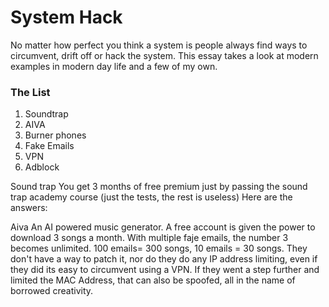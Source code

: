 # System Hack

No matter how perfect you think a system is people always find ways to circumvent, drift off or hack the system. This essay takes a look at modern examples in modern day life and a few of my own.

### The List
1. Soundtrap
2. AIVA
3. Burner phones
4. Fake Emails
5. VPN
6. Adblock

Sound trap
You get 3 months of free premium just by passing the sound trap academy course (just the tests, the rest is useless)
Here are the answers:


Aiva
An AI powered music generator. A free account is given the power to download 3 songs a month. With multiple faje emails, the number 3 becomes unlimited. 100 emails= 300 songs, 10 emails = 30 songs.
They don't have a way to patch it, nor do they do any IP address limiting, even if they did its easy to circumvent using a VPN. If they went a step further and limited the MAC Address, that can also be spoofed, all in the name of borrowed creativity.
